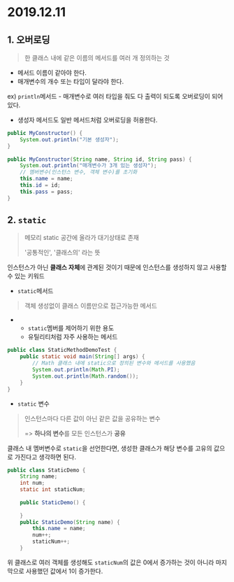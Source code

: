 # 2019.12.11

## 1. 오버로딩

> 한 클래스 내에 같은 이름의 메서드를 여러 개 정의하는 것

* 메서드 이름이 같아야 한다.
* 매개변수의 개수 또는 타입이 달라야 한다.

ex) `println`메서드 - 매개변수로 여러 타입을 줘도 다 출력이 되도록 오버로딩이 되어 있다.

* 생성자 메서드도 일반 메서드처럼 오버로딩을 허용한다.

```java
public MyConstructor() {
	System.out.println("기본 생성자");
}
	
public MyConstructor(String name, String id, String pass) {
	System.out.println("매개변수가 3개 있는 생성자");
	// 멤버변수(인스턴스 변수, 객체 변수)를 초기화
	this.name = name;
	this.id = id;
	this.pass = pass;
}
```

## 2. `static`

> 메모리 static 공간에 올라가 대기상태로 존재
>
> '공통적인', '클래스의' 라는 뜻

인스턴스가 아닌 **클래스 자체**에 관계된 것이기 때문에 인스턴스를 생성하지 않고 사용할 수 있는 키워드

* `static`메서드

> 객체 생성없이 클래스 이름만으로 접근가능한 메서드

* 
  * `static`멤버를 제어하기 위한 용도
  * 유틸리티처럼 자주 사용하는 메서드

```java
public class StaticMethodDemoTest {
	public static void main(String[] args) {
        // Math 클래스 내에 static으로 정의된 변수와 메서드를 사용했음
		System.out.println(Math.PI);
		System.out.println(Math.random());
	}
}
```

* `static` 변수

> 인스턴스마다 다른 값이 아닌 같은 값을 공유하는 변수
>
> => **하나의 변수**를 모든 인스턴스가 **공유**

클래스 내 멤버변수로 `static`을 선언한다면, 생성한 클래스가 해당 변수를 고유의 값으로 가진다고 생각하면 된다. 

```java
public class StaticDemo {
	String name;
	int num;
	static int staticNum;
	
	public StaticDemo() {
		
	}
	public StaticDemo(String name) {
		this.name = name;
		num++;
		staticNum++;
	}
```

위 클래스로 여러 객체를 생성해도 `staticNum`의 값은 0에서 증가하는 것이 아니라 마지막으로 사용했던 값에서 1이 증가한다.